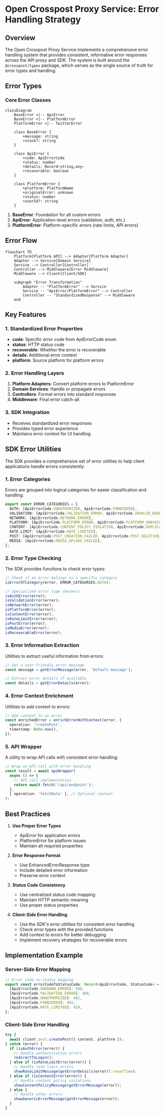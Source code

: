 # Open Crosspost Proxy Service: Error Handling Strategy

## Overview

The Open Crosspost Proxy Service implements a comprehensive error handling system that provides
consistent, informative error responses across the API proxy and SDK. The system is built around the
`@crosspost/types` package, which serves as the single source of truth for error types and handling.

## Error Types

### Core Error Classes

```mermaid
classDiagram
    BaseError <|-- ApiError
    BaseError <|-- PlatformError
    PlatformError <|-- TwitterError
    
    class BaseError {
        +message: string
        +stack?: string
    }
    
    class ApiError {
        +code: ApiErrorCode
        +status: number
        +details: Record~string,any~
        +recoverable: boolean
    }
    
    class PlatformError {
        +platform: PlatformName
        +originalError: unknown
        +status: number
        +userId?: string
    }
```

1. **BaseError**: Foundation for all custom errors
2. **ApiError**: Application-level errors (validation, auth, etc.)
3. **PlatformError**: Platform-specific errors (rate limits, API errors)

## Error Flow

```mermaid
flowchart TD
    Platform[Platform API] --> Adapter[Platform Adapter]
    Adapter --> Service[Domain Service]
    Service --> Controller[Controller]
    Controller --> Middleware[Error Middleware]
    Middleware --> Client[Client/SDK]
    
    subgraph "Error Transformation"
        Adapter -- "PlatformError" --> Service
        Service -- "ApiError/PlatformError" --> Controller
        Controller -- "StandardizedResponse" --> Middleware
    end
```

## Key Features

### 1. Standardized Error Properties

- **code**: Specific error code from ApiErrorCode enum
- **status**: HTTP status code
- **recoverable**: Whether the error is recoverable
- **details**: Additional error context
- **platform**: Source platform for platform errors

### 2. Error Handling Layers

1. **Platform Adapters**: Convert platform errors to PlatformError
2. **Domain Services**: Handle or propagate errors
3. **Controllers**: Format errors into standard responses
4. **Middleware**: Final error catch-all

### 3. SDK Integration

- Receives standardized error responses
- Provides typed error experience
- Maintains error context for UI handling

## SDK Error Utilities

The SDK provides a comprehensive set of error utilities to help client applications handle errors
consistently:

### 1. Error Categories

Errors are grouped into logical categories for easier classification and handling:

```typescript
export const ERROR_CATEGORIES = {
  AUTH: [ApiErrorCode.UNAUTHORIZED, ApiErrorCode.FORBIDDEN],
  VALIDATION: [ApiErrorCode.VALIDATION_ERROR, ApiErrorCode.INVALID_REQUEST],
  NETWORK: [ApiErrorCode.NETWORK_ERROR],
  PLATFORM: [ApiErrorCode.PLATFORM_ERROR, ApiErrorCode.PLATFORM_UNAVAILABLE],
  CONTENT: [ApiErrorCode.CONTENT_POLICY_VIOLATION, ApiErrorCode.DUPLICATE_CONTENT],
  RATE_LIMIT: [ApiErrorCode.RATE_LIMITED],
  POST: [ApiErrorCode.POST_CREATION_FAILED, ApiErrorCode.POST_DELETION_FAILED, ...],
  MEDIA: [ApiErrorCode.MEDIA_UPLOAD_FAILED],
};
```

### 2. Error Type Checking

The SDK provides functions to check error types:

```typescript
// Check if an error belongs to a specific category
isErrorOfCategory(error, ERROR_CATEGORIES.AUTH);

// Specialized error type checkers
isAuthError(error);
isValidationError(error);
isNetworkError(error);
isPlatformError(error);
isContentError(error);
isRateLimitError(error);
isPostError(error);
isMediaError(error);
isRecoverableError(error);
```

### 3. Error Information Extraction

Utilities to extract useful information from errors:

```typescript
// Get a user-friendly error message
const message = getErrorMessage(error, 'Default message');

// Extract error details if available
const details = getErrorDetails(error);
```

### 4. Error Context Enrichment

Utilities to add context to errors:

```typescript
// Add context to an error
const enrichedError = enrichErrorWithContext(error, {
  operation: 'createPost',
  timestamp: Date.now(),
});
```

### 5. API Wrapper

A utility to wrap API calls with consistent error handling:

```typescript
// Wrap an API call with error handling
const result = await apiWrapper(
  async () => {
    // API call implementation
    return await fetch('/api/endpoint');
  },
  { operation: 'fetchData' }, // Optional context
);
```

## Best Practices

1. **Use Proper Error Types**
   - ApiError for application errors
   - PlatformError for platform issues
   - Maintain all required properties

2. **Error Response Format**
   - Use EnhancedErrorResponse type
   - Include detailed error information
   - Preserve error context

3. **Status Code Consistency**
   - Use centralized status code mapping
   - Maintain HTTP semantic meaning
   - Use proper status properties

4. **Client-Side Error Handling**
   - Use the SDK's error utilities for consistent error handling
   - Check error types with the provided functions
   - Add context to errors for better debugging
   - Implement recovery strategies for recoverable errors

## Implementation Example

### Server-Side Error Mapping

```typescript
// Error code to status mapping
export const errorCodeToStatusCode: Record<ApiErrorCode, StatusCode> = {
  [ApiErrorCode.UNKNOWN_ERROR]: 500,
  [ApiErrorCode.VALIDATION_ERROR]: 400,
  [ApiErrorCode.UNAUTHORIZED]: 401,
  [ApiErrorCode.FORBIDDEN]: 403,
  [ApiErrorCode.RATE_LIMITED]: 429,
};
```

### Client-Side Error Handling

```typescript
try {
  await client.post.createPost({ content, platform });
} catch (error) {
  if (isAuthError(error)) {
    // Handle authentication errors
    redirectToLogin();
  } else if (isRateLimitError(error)) {
    // Handle rate limit errors
    showRateLimitMessage(getErrorDetails(error)?.resetTime);
  } else if (isContentError(error)) {
    // Handle content policy violations
    showContentPolicyMessage(getErrorMessage(error));
  } else {
    // Handle other errors
    showGenericErrorMessage(getErrorMessage(error));
  }
}
```
